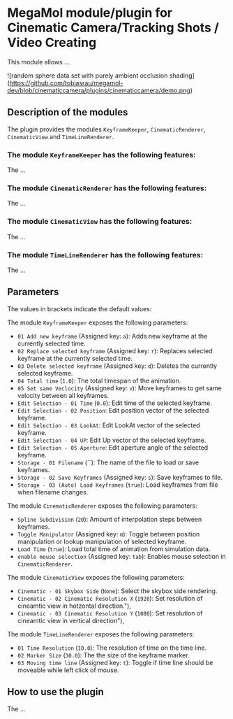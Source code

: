 # MegaMol module/plugin for Cinematic Camera/Tracking Shots / Video Creating
This module allows ...

![random sphere data set with purely ambient occlusion shading] (https://github.com/tobiasrau/megamol-dev/blob/cinematiccamera/plugins/cinematiccamera/demo.png)

## Description of the modules
The plugin provides the modules `KeyframeKeeper`,  `CinematicRenderer`, `CinematicView` and `TimeLineRenderer`.

### The module `KeyframeKeeper` has the following features:

The ...

### The module `CinematicRenderer` has the following features:

The ...

### The module `CinematicView` has the following features:

The ...

### The module `TimeLineRenderer` has the following features:

The ...


## Parameters
The values in brackets indicate the default values:

The module `KeyframeKeeper` exposes the following parameters:
* `01 Add new keyframe`                   (Assigned key: `a`):   Adds new keyframe at the currently selected time.
* `02 Replace selected keyframe`          (Assigned key: `r`):   Replaces selected keyframe at the currently selected time.
* `03 Delete selected keyframe`           (Assigned key: `d`):   Deletes the currently selected keyframe.
* `04 Total time`                         (`1.0`):               The total timespan of the animation.
* `05 Set same Veclocity`                 (Assigned key: `v`):   Move keyframes to get same velocity between all keyframes.
* `Edit Selection - 01 Time`              (`0.0`):               Edit time of the selected keyframe.
* `Edit Selection - 02 Position`:                                Edit position vector of the selected keyframe.
* `Edit Selection - 03 LookAt`:                                  Edit LookAt vector of the selected keyframe.
* `Edit Selection - 04 UP`:                                      Edit Up vector of the selected keyframe.
* `Edit Selection - 05 Aperture`:                                Edit aperture angle of the selected keyframe.
* `Storage - 01 Filename`                 (``):                  The name of the file to load or save keyframes. 
* `Storage - 02 Save Keyframes`           (Assigned key: `s`):   Save keyframes to file.
* `Storage - 03 (Auto) Load Keyframes`    (`true`):              Load keyframes from file when filename changes.

The module `CinematicRenderer` exposes the following parameters:
* `Spline Subdivision`                    (`20`):                Amount of interpolation steps between keyframes.
* `Toggle Manipulator`                    (Assigned key: `m`):   Toggle between position manipulation or lookup manipulation of selected keyframe.            
* `Load Time`                             (`true`):              Load total time of animation from simulation data.
* `enable mouse selection`                (Assigned key: `tab`): Enables mouse selection in `CinematicRenderer`.

The module `CinematicView` exposes the following parameters:
* `Cinematic - 01 Skybox Side`            (`None`):              Select the skybox side rendering.
* `Cinematic - 02 Cinematic Resolution X` (`1920`):              Set resolution of cineamtic view in hotzontal direction."),
* `Cinematic - 03 Cinematic Resolution Y` (`1080`):              Set resolution of cineamtic view in vertical direction"),
    
    
The module `TimeLineRenderer` exposes the following parameters:
* `01 Time Resolution`                    (`10.0`):              The resolution of time on the time line.
* `02 Marker Size`                        (`30.0`):              The the size of the keyframe marker.
* `03 Moving time line`                   (Assigned key: `t`):   Toggle if time line should be moveable while left click of mouse.

## How to use the plugin

The ...
